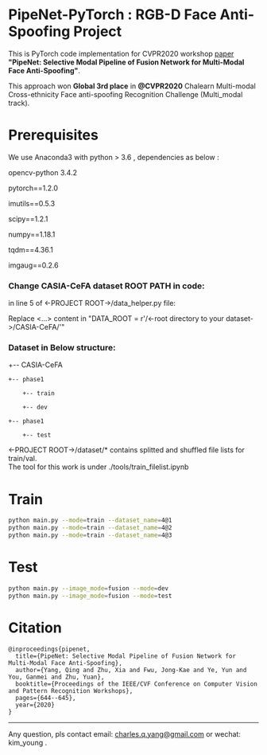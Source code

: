 # PipeNet-PyTorch : RGB-D Face Anti-Spoofing Project
This is PyTorch code implementation for CVPR2020 workshop [paper](https://openaccess.thecvf.com/content_CVPRW_2020/papers/w39/Yang_PipeNet_Selective_Modal_Pipeline_of_Fusion_Network_for_Multi-Modal_Face_CVPRW_2020_paper.pdf) **"PipeNet: Selective Modal Pipeline of Fusion Network for Multi-Modal Face Anti-Spoofing"**.

This approach won **Global 3rd place** in **@CVPR2020** Chalearn Multi-modal Cross-ethnicity Face anti-spoofing Recognition Challenge  (Multi_modal track).

# Prerequisites

We use Anaconda3 with python > 3.6 , dependencies as below :

opencv-python 3.4.2

pytorch==1.2.0

imutils==0.5.3

scipy==1.2.1

numpy==1.18.1

tqdm==4.36.1

imgaug==0.2.6

### Change CASIA-CeFA dataset ROOT PATH in code:

in line 5 of  <-PROJECT ROOT->/data_helper.py file:

Replace <...> content in  "DATA_ROOT = r'/<-root directory to your dataset->/CASIA-CeFA/'"

###  Dataset in Below structure:


+-- CASIA-CeFA

    +-- phase1

        +-- train

        +-- dev

    +-- phase1

        +-- test


<-PROJECT ROOT->/dataset/* contains splitted and shuffled file lists for train/val.  
The tool for this work is under ./tools/train_filelist.ipynb


# Train 
```bash
python main.py --mode=train --dataset_name=4@1 
python main.py --mode=train --dataset_name=4@2 
python main.py --mode=train --dataset_name=4@3 
```

# Test
```bash
python main.py --image_mode=fusion --mode=dev
python main.py --image_mode=fusion --mode=test
```


# Citation

```
@inproceedings{pipenet,
  title={PipeNet: Selective Modal Pipeline of Fusion Network for Multi-Modal Face Anti-Spoofing},
  author={Yang, Qing and Zhu, Xia and Fwu, Jong-Kae and Ye, Yun and You, Ganmei and Zhu, Yuan},
  booktitle={Proceedings of the IEEE/CVF Conference on Computer Vision and Pattern Recognition Workshops},
  pages={644--645},
  year={2020}
}
```

-----------------------------------------------------------
Any question, pls contact email: charles.q.yang@gmail.com or wechat: kim_young  .
